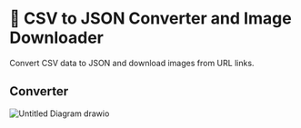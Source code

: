 # 🦀 CSV to JSON Converter and Image Downloader 
Convert CSV data to JSON and download images from URL links.

## Converter

![Untitled Diagram drawio](https://github.com/user-attachments/assets/7962063c-703f-4f52-94b4-d415ffcef368)
